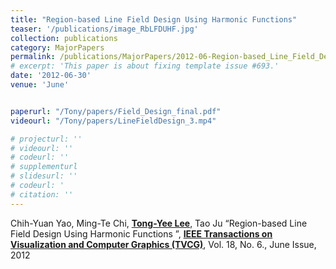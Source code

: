 ```yaml
---
title: "Region-based Line Field Design Using Harmonic Functions"
teaser: '/publications/image_RbLFDUHF.jpg'
collection: publications
category: MajorPapers
permalink: /publications/MajorPapers/2012-06-Region-based_Line_Field_Design_Using_Harmonic_Functions
# excerpt: 'This paper is about fixing template issue #693.'
date: '2012-06-30'
venue: 'June'


paperurl: "/Tony/papers/Field_Design_final.pdf"
videourl: "/Tony/papers/LineFieldDesign_3.mp4"

# projecturl: ''
# videourl: ''
# codeurl: ''
# supplementurl
# slidesurl: ''
# codeurl: '
# citation: ''
---
```


Chih-Yuan Yao, Ming-Te Chi, <strong><u>Tong-Yee Lee</u></strong>, Tao Ju “Region-based Line Field Design Using Harmonic Functions ”, <strong><u>IEEE Transactions on Visualization and Computer Graphics (TVCG)</u></strong>, Vol. 18, No. 6., June Issue, 2012
